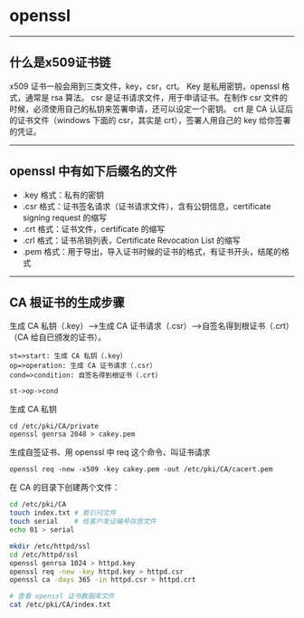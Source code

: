 # openssl

---

## 什么是x509证书链
x509 证书一般会用到三类文件，key，csr，crt。
Key 是私用密钥，openssl 格式，通常是 rsa 算法。
csr 是证书请求文件，用于申请证书。在制作 csr 文件的时候，必须使用自己的私钥来签署申请，还可以设定一个密钥。
crt 是 CA 认证后的证书文件（windows 下面的 csr，其实是 crt），签署人用自己的 key 给你签署的凭证。

---

## openssl 中有如下后缀名的文件
- .key 格式：私有的密钥
- .csr 格式：证书签名请求（证书请求文件），含有公钥信息，certificate signing request 的缩写
- .crt 格式：证书文件，certificate 的缩写
- .crl 格式：证书吊销列表，Certificate Revocation List 的缩写
- .pem 格式：用于导出，导入证书时候的证书的格式，有证书开头，结尾的格式

---

## CA 根证书的生成步骤
生成 CA 私钥（.key）-->生成 CA 证书请求（.csr）-->自签名得到根证书（.crt）（CA 给自已颁发的证书）。
```flow
st=>start: 生成 CA 私钥（.key）
op=>operation: 生成 CA 证书请求（.csr）
cond=>condition: 自签名得到根证书（.crt）

st->op->cond
```

生成 CA 私钥
```
cd /etc/pki/CA/private
openssl genrsa 2048 > cakey.pem
```

生成自签证书、用 openssl 中 req 这个命令、叫证书请求
```
openssl req -new -x509 -key cakey.pem -out /etc/pki/CA/cacert.pem
```

在 CA 的目录下创建两个文件：
```bash
cd /etc/pki/CA
touch index.txt # 索引问文件
touch serial    # 给客户发证编号存放文件
echo 01 > serial
```
```bash
mkdir /etc/httpd/ssl
cd /etc/httpd/ssl
openssl genrsa 1024 > httpd.key
openssl req -new -key httpd.key > httpd.csr
openssl ca -days 365 -in httpd.csr > httpd.crt

# 查看 openssl 证书数据库文件
cat /etc/pki/CA/index.txt
```
